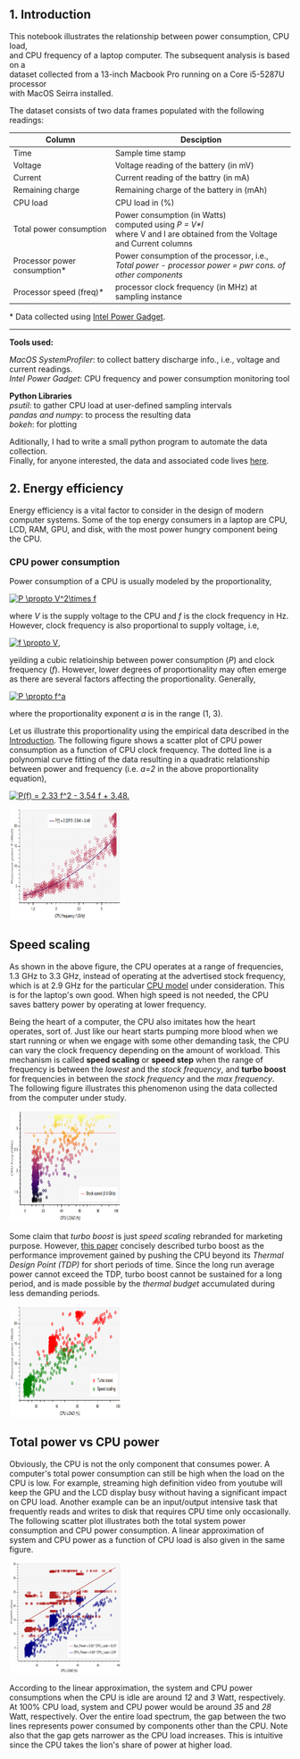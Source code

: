 ## 1. Introduction

This notebook illustrates the relationship between power consumption, CPU load, <br />
and CPU frequency of a laptop computer. The subsequent analysis is based on a  <br />
dataset collected from a 13-inch Macbook Pro running on a Core i5-5287U processor <br />
with MacOS Seirra installed.

The dataset consists of two data frames populated with the following readings:


| Column                        | Desciption |
| ----------------------------  | ---- | 
|Time                           |   Sample time stamp|
|Voltage    |  Voltage reading of the battery (in mV)|
|Current      |  Current reading of the battry (in mA)|
|Remaining charge |   Remaining charge of the battery in (mAh)|
|CPU load |   CPU load in (%)|
|Total power consumption |  Power consumption (in Watts) <br /> computed using *P = V\*I* <br />where V and I are obtained from the Voltage and Current columns|
|Processor power consumption\* |  Power consumption of the processor, i.e., <br /> *Total power - processor power = pwr cons. of other components* |
|Processor speed (freq)\* |  processor clock frequency (in MHz) at sampling instance|


\* Data collected using [Intel Power Gadget](https://software.intel.com/en-us/articles/intel-power-gadget-20).

----
**Tools used:**

*MacOS SystemProfiler*: to collect battery discharge info., i.e., 
                          voltage and current readings.<br />
*Intel Power Gadget*: CPU frequency and power consumption monitoring tool

**Python Libraries**<br />
*psutil*: to gather CPU load at user-defined sampling intervals<br />
*pandas and numpy*: to process the resulting data<br />
*bokeh*: for plotting

Aditionally, I had to write a small python program to automate the data collection. <br >
Finally, for anyone interested, the data and associated code lives [here](https://github.com/mEyob/CPU_load_VS_Power).

## 2. Energy efficiency

Energy efficiency is a vital factor to consider in the design of modern computer systems.
Some of the top energy consumers in a laptop are CPU, LCD, RAM, GPU, and disk, with the most 
power hungry component being the CPU.

### CPU power consumption

Power consumption of a CPU is usually modeled by the proportionality,


<a href="https://www.codecogs.com/eqnedit.php?latex=P&space;\propto&space;V^2\times&space;f" target="_blank"><img src="https://latex.codecogs.com/gif.latex?P&space;\propto&space;V^2\times&space;f" title="P \propto V^2\times f" /></a>

where *V* is the supply voltage to the CPU and *f* is the clock frequency in Hz.
However, clock frequency is also proportional to supply voltage, i.e,

<a href="https://www.codecogs.com/eqnedit.php?latex=f&space;\propto&space;V" target="_blank"><img src="https://latex.codecogs.com/gif.latex?f&space;\propto&space;V" title="f \propto V" /></a>,

yeilding a cubic relatioinship between power consumption (*P*) and clock frequency (*f*). However,
lower degrees of proportionality may often emerge as there are several factors affecting the proportionality.
Generally, 

<a href="https://www.codecogs.com/eqnedit.php?latex=P&space;\propto&space;f^a" target="_blank"><img src="https://latex.codecogs.com/gif.latex?P&space;\propto&space;f^a" title="P \propto f^a" /></a>

where the proportionality exponent *a* is in the range (1, 3). 

Let us illustrate this proportionality using the empirical data described in the [Introduction](#1-introduction).
The following figure shows a scatter plot of CPU power consumption as a function of CPU clock frequency. 
The dotted line is a polynomial curve fitting of the data resulting in a quadratic relationship between 
power and frequency (i.e. *a=2* in the above proportionality equation),

<a href="https://www.codecogs.com/eqnedit.php?latex=P(f)&space;=&space;2.33&space;f^2&space;-&space;3.54&space;f&space;&plus;&space;3.48" target="_blank"><img src="https://latex.codecogs.com/gif.latex?P(f)&space;=&space;2.33&space;f^2&space;-&space;3.54&space;f&space;&plus;&space;3.48" title="P(f) = 2.33 f^2 - 3.54 f + 3.48." /></a>


<img src="figures/Freq-vs-ProcPower.png" alt="perHr" style="width: 200px; height: 200px" />

## Speed scaling
As shown in the above figure, the CPU operates at a range of frequencies, 1.3 GHz to 3.3 GHz, instead of operating at the advertised stock frequency, which is at 2.9 GHz for the particular [CPU model](http://ark.intel.com/products/84988/Intel-Core-i5-5287U-Processor-3M-Cache-up-to-3_30-GHz)
under consideration. This is for the laptop's own good. When high speed is not needed, the CPU saves battery power by operating at lower 
frequency.

Being the heart of a computer, the CPU also imitates how the heart operates, sort of. Just like our heart starts pumping more blood when we start running or when we engage with some other demanding task, the CPU can vary the clock frequency depending on the amount of workload. This mechanism is called **speed scaling** or **speed step** when the range of frequency is between the *lowest* and the *stock frequency*, and **turbo boost** for frequencies in between the *stock frequency* and the *max frequency*. The following figure illustrates this phenomenon using the data collected from the computer under study.

<img src="figures/Load-vs-Freq.png" alt="perHr" style="width: 200px; height: 200px" />

Some claim that *turbo boost* is just *speed scaling* rebranded for marketing purpose. However, [this paper](http://ieeexplore.ieee.org/document/6148200/authors) concisely described turbo boost as the performance improvement gained by pushing the CPU
beyond its *Thermal Design Point (TDP)* for short periods of time. Since the long run average power cannot exceed the 
TDP, turbo boost cannot be sustained for a long period, and is made possible by the *thermal budget* accumulated during less 
demanding periods.

<img src="figures/Load-vs-ProcPower.png" alt="perHr" style="width: 200px; height: 200px" />

## Total power vs CPU power
Obviously, the CPU is not the only component that consumes power. A computer's total power consumption can still be high when the load on the CPU is low. For example, streaming high definition video from youtube will keep the GPU and the LCD display busy without having a significant impact on 
CPU load. Another example can be an input/output intensive task that frequently reads and writes to disk that requires CPU time only occasionally.
The following scatter plot illustrates both the total system power consumption and CPU power consumption. A linear approximation of system and CPU power as a function of CPU load is also given in the same figure.

<img src="figures/Load-vs-Power.png" alt="perHr" style="width: 200px; height: 200px" />

According to the linear approximation, the system and CPU power consumptions when the CPU is idle are around *12* and *3* Watt, respectively.
At 100% CPU load, system and CPU power would be around *35* and *28* Watt, respectively. Over the entire load spectrum, the gap between the two lines
represents power consumed by components other than the CPU. Note also that the gap gets narrower as the CPU load increases. This is intuitive 
since the CPU takes the lion's share of power at higher load. 
